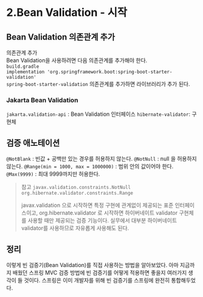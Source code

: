# 2.Bean Validation - 시작

## Bean Validation 의존관계 추가
의존관계 추가  
Bean Validation을 사용하려면 다음 의존관계를 추가해야 한다.  
`build.gradle`  
`implementation 'org.springframework.boot:spring-boot-starter-validation'`  
`spring-boot-starter-validation` 의존관계를 추가하면 라이브러리가 추가 된다.

### Jakarta Bean Validation
`jakarta.validation-api` : Bean Validation 인터페이스
`hibernate-validator`:  구현체


## 검증 애노테이션
`@NotBlank` : 빈값 + 공백만 있는 경우를 허용하지 않는다.
`@NotNull` : null 을 허용하지 않는다.
`@Range(min = 1000, max = 1000000)` : 범위 안의 값이어야 한다.
`@Max(9999)` : 최대 9999까지만 허용한다.

> 참고
> `javax.validation.constraints.NotNull`
> `org.hibernate.validator.constraints.Range`
>
> javax.validation 으로 시작하면 특정 구현에 관계없이 제공되는 표준 인터페이스이고,
org.hibernate.validator 로 시작하면 하이버네이트 validator 구현체를 사용할 때만 제공되는 검증
기능이다. 실무에서 대부분 하이버네이트 validator를 사용하므로 자유롭게 사용해도 된다.

## 정리
이렇게 빈 검증기(Bean Validation)를 직접 사용하는 방법을 알아보았다. 아마 지금까지 배웠던 스프링
MVC 검증 방법에 빈 검증기를 어떻게 적용하면 좋을지 여러가지 생각이 들 것이다. 스프링은 이미
개발자를 위해 빈 검증기를 스프링에 완전히 통합해두었다.

